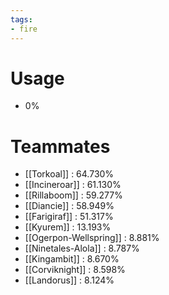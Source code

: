 ```yaml
---
tags:
- fire
---
```

# Usage
- 0%
# Teammates
- [[Torkoal]] : 64.730%
- [[Incineroar]] : 61.130%
- [[Rillaboom]] : 59.277%
- [[Diancie]] : 58.949%
- [[Farigiraf]] : 51.317%
- [[Kyurem]] : 13.193%
- [[Ogerpon-Wellspring]] : 8.881%
- [[Ninetales-Alola]] : 8.787%
- [[Kingambit]] : 8.670%
- [[Corviknight]] : 8.598%
- [[Landorus]] : 8.124%